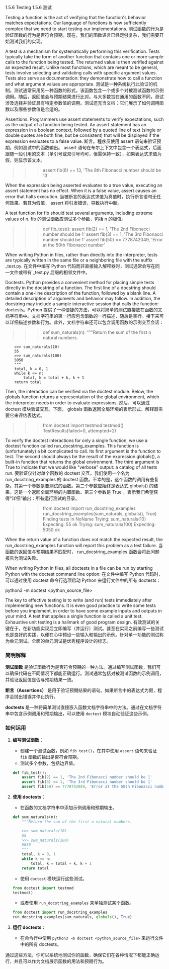 
1.5.6   Testing 1.5.6 测试

Testing a function is the act of verifying that the function's behavior matches expectations. Our language of functions is now sufficiently complex that we need to start testing our implementations.
测试函数的行为是验证函数的行为是否符合预期。现在，我们的函数语言已经足够复杂，我们需要开始测试我们的实现。

A test is a mechanism for systematically performing this verification. Tests typically take the form of another function that contains one or more sample calls to the function being tested. The returned value is then verified against an expected result. Unlike most functions, which are meant to be general, tests involve selecting and validating calls with specific argument values. Tests also serve as documentation: they demonstrate how to call a function and what argument values are appropriate.
测试是一种系统执行此验证的机制。测试通常采用另一种函数的形式，该函数包含一个或多个对被测试函数的示例调用。随后，返回值会与预期结果进行比对。与大多数旨在通用的函数不同，测试涉及选择并验证具有特定参数值的调用。测试还充当文档：它们展示了如何调用函数以及哪些参数值是合适的。

Assertions. Programmers use assert statements to verify expectations, such as the output of a function being tested. An assert statement has an expression in a boolean context, followed by a quoted line of text (single or double quotes are both fine, but be consistent) that will be displayed if the expression evaluates to a false value.
断言。程序员使用 assert 语句来验证预期，例如测试中的函数输出。 assert 语句在布尔上下文中包含一个表达式，后面跟随一段引用的文本（单引号或双引号均可，但需保持一致），如果表达式求值为假，则显示该文本。

>>> assert fib(8) == 13, 'The 8th Fibonacci number should be 13'

When the expression being asserted evaluates to a true value, executing an assert statement has no effect. When it is a false value, assert causes an error that halts execution.
当被断言的表达式求值为真值时，执行断言语句无任何效果。若其为假值， assert 将引发错误，导致执行中断。

A test function for fib should test several arguments, including extreme values of n.
fib 的测试函数应测试多个参数，包括 n 的极值。

>>> def fib_test():
        assert fib(2) == 1, 'The 2nd Fibonacci number should be 1'
        assert fib(3) == 1, 'The 3rd Fibonacci number should be 1'
        assert fib(50) == 7778742049, 'Error at the 50th Fibonacci number'

When writing Python in files, rather than directly into the interpreter, tests are typically written in the same file or a neighboring file with the suffix _test.py.
在文件中编写 Python 代码而非直接输入解释器时，测试通常会写在同一文件或带有 _test.py 后缀的相邻文件中。

Doctests. Python provides a convenient method for placing simple tests directly in the docstring of a function. The first line of a docstring should contain a one-line description of the function, followed by a blank line. A detailed description of arguments and behavior may follow. In addition, the docstring may include a sample interactive session that calls the function:
doctests。Python 提供了一种便捷的方法，可以将简单的测试直接放在函数的文档字符串中。文档字符串的第一行应包含函数的一行描述，随后是空行。接下来可以详细描述参数和行为。此外，文档字符串还可以包含调用函数的示例交互会话：

>>> def sum_naturals(n):
        """Return the sum of the first n natural numbers.

        >>> sum_naturals(10)
        55
        >>> sum_naturals(100)
        5050
        """
        total, k = 0, 1
        while k <= n:
            total, k = total + k, k + 1
        return total

Then, the interaction can be verified via the doctest module. Below, the globals function returns a representation of the global environment, which the interpreter needs in order to evaluate expressions.
然后，可以通过 doctest 模块验证交互。下面， globals 函数返回全局环境的表示形式，解释器需要它来评估表达式。

>>> from doctest import testmod
>>> testmod()
TestResults(failed=0, attempted=2)

To verify the doctest interactions for only a single function, we use a doctest function called run_docstring_examples. This function is (unfortunately) a bit complicated to call. Its first argument is the function to test. The second should always be the result of the expression globals(), a built-in function that returns the global environment. The third argument is True to indicate that we would like "verbose" output: a catalog of all tests run.
要验证仅针对单个函数的 doctest 交互，我们使用一个名为 run_docstring_examples 的 doctest 函数。不幸的是，这个函数的调用有些复杂。其第一个参数是要测试的函数。第二个参数应始终是表达式 globals() 的结果，这是一个返回全局环境的内置函数。第三个参数是 True ，表示我们希望获得“详细”输出：所有运行测试的目录。

>>> from doctest import run_docstring_examples
>>> run_docstring_examples(sum_naturals, globals(), True)
Finding tests in NoName
Trying:
    sum_naturals(10)
Expecting:
    55
ok
Trying:
    sum_naturals(100)
Expecting:
    5050
ok

When the return value of a function does not match the expected result, the run_docstring_examples function will report this problem as a test failure.
当函数的返回值与预期结果不匹配时， run_docstring_examples 函数会将此问题报告为测试失败。

When writing Python in files, all doctests in a file can be run by starting Python with the doctest command line option:
在文件中编写 Python 代码时，可以通过使用 doctest 命令行选项启动 Python 来运行文件中的所有 doctests：

python3 -m doctest <python_source_file>

The key to effective testing is to write (and run) tests immediately after implementing new functions. It is even good practice to write some tests before you implement, in order to have some example inputs and outputs in your mind. A test that applies a single function is called a unit test. Exhaustive unit testing is a hallmark of good program design.
有效测试的关键在于，在新功能实现后立即编写（并运行）测试。甚至在实现之前编写一些测试也是良好的实践，以便在心中预设一些输入和输出的示例。针对单一功能的测试称为单元测试。全面的单元测试是优秀程序设计的标志。



### 简明解释

**测试函数** 是验证函数行为是否符合预期的一种方法。通过编写测试函数，我们可以确保代码在不同情况下都能正确运行。测试通常包括对被测试函数的示例调用，并验证返回值是否与预期结果一致。

**断言（Assertions）** 是用于验证预期结果的语句。如果断言中的表达式为假，程序会抛出错误并停止执行。

**doctests** 是一种将简单测试直接嵌入函数文档字符串中的方法。通过在文档字符串中包含示例调用和预期输出，可以使用 `doctest` 模块自动验证这些示例。

### 如何运用

1. **编写测试函数**：
   - 创建一个测试函数，例如 `fib_test()`，在其中使用 `assert` 语句来验证 `fib` 函数的输出是否符合预期。
   - 测试多个参数，包括边界值。

   ```python
   def fib_test():
       assert fib(2) == 1, 'The 2nd Fibonacci number should be 1'
       assert fib(3) == 1, 'The 3rd Fibonacci number should be 1'
       assert fib(50) == 7778742049, 'Error at the 50th Fibonacci number'
   ```

2. **使用 doctests**：
   - 在函数的文档字符串中添加示例调用和预期输出。

   ```python
   def sum_naturals(n):
       """Return the sum of the first n natural numbers.

       >>> sum_naturals(10)
       55
       >>> sum_naturals(100)
       5050
       """
       total, k = 0, 1
       while k <= n:
           total, k = total + k, k + 1
       return total
   ```

   - 使用 `doctest` 模块运行这些测试。

   ```python
   from doctest import testmod
   testmod()
   ```

   - 或者使用 `run_docstring_examples` 来单独测试某个函数。

   ```python
   from doctest import run_docstring_examples
   run_docstring_examples(sum_naturals, globals(), True)
   ```

3. **运行 doctests**：
   - 在命令行中使用 `python3 -m doctest <python_source_file>` 来运行文件中的所有 doctests。

通过这些方法，你可以系统地测试你的函数，确保它们在各种情况下都能正确运行，并且可以作为文档展示函数的用法和预期行为。